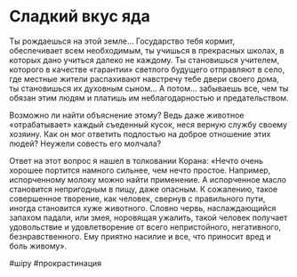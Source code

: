 
# Сладкий вкус яда

Ты рождаешься на этой земле... Государство тебя кормит, обеспечивает всем необходимым, ты учишься в прекрасных школах, в которых дано учиться далеко не каждому. Ты становишься учителем, которого в качестве «гарантии» светлого будущего отправляют в село, где местные жители распахивают навстречу тебе двери своего дома, ты становишься их духовным сыном... А потом... забываешь все, чем ты обязан этим людям и платишь им неблагодарностью и предательством. 

Возможно ли найти объяснение этому? Ведь даже животное «отрабатывает» каждый съеденный кусок, неся верную службу своему хозяину. Как он мог ответить подлостью на доброе отношение этих людей?  Неужели совесть его молчала? 

Ответ на этот вопрос я нашел в толковании Корана: «Нечто очень хорошее портится намного сильнее, чем нечто простое. Например, испорченному молоку можно найти применение. А испорченное масло становится непригодным в пищу, даже опасным. К сожалению, такое совершенное творение, как человек, свернув с правильного пути, иногда становится хуже животного. Словно червь, наслаждающийся запахом падали, или змея, норовящая ужалить, такой человек получает удовольствие и удовлетворение от всего непристойного, негативного, безнравственного. Ему приятно насилие и все, что приносит вред и боль живому».

#шіру #прокрастинация